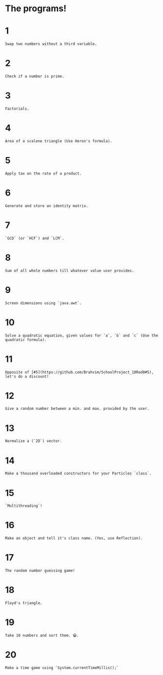 # The programs!


# 1
    Swap two numbers without a third variable.
# 2
    Check if a number is prime.
# 3
    Factorials.
# 4
    Area of a scalene triangle (Use Heron's formula).
# 5
    Apply tax on the rate of a product.
# 6
    Generate and store an identity matrix.
# 7
    `GCD` (or `HCF`) and `LCM`.
# 8
    Sum of all whole numbers till whatever value user provides.
# 9
    Screen dimensions using `java.awt`.
# 10
    Solve a quadratic equation, given values for `a`, `b` and `c` (Use the quadratic formula).
# 11
    Opposite of [#5](https://github.com/Brahvim/SchoolProject_10Red0#5), let's do a discount!
# 12
    Give a random number between a min. and max. provided by the user.
# 13
    Normalize a (`2D`) vector.
# 14
    Make a thousand overloaded constructors for your Particles `class`.
# 15
    `Multithreading`!
# 16
    Make an object and tell it's class name. (Yes, use Reflection).
# 17
    The random number guessing game!
# 18
    Floyd's triangle.
# 19
    Take 10 numbers and sort them. 😁.
# 20
    Make a time game using `System.currentTimeMillis();` 
